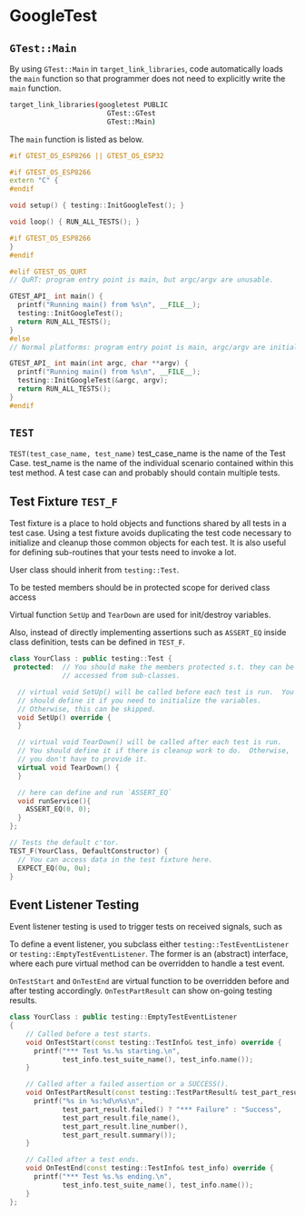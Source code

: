 # GoogleTest

## `GTest::Main`

By using `GTest::Main` in `target_link_libraries`, code automatically loads the `main` function so that programmer does not need to explicitly write the `main` function.
```bash
target_link_libraries(googletest PUBLIC 
                        GTest::GTest
                        GTest::Main)
```

The `main` function is listed as below.
```cpp
#if GTEST_OS_ESP8266 || GTEST_OS_ESP32

#if GTEST_OS_ESP8266
extern "C" {
#endif

void setup() { testing::InitGoogleTest(); }

void loop() { RUN_ALL_TESTS(); }

#if GTEST_OS_ESP8266
}
#endif

#elif GTEST_OS_QURT
// QuRT: program entry point is main, but argc/argv are unusable.

GTEST_API_ int main() {
  printf("Running main() from %s\n", __FILE__);
  testing::InitGoogleTest();
  return RUN_ALL_TESTS();
}
#else
// Normal platforms: program entry point is main, argc/argv are initialized.

GTEST_API_ int main(int argc, char **argv) {
  printf("Running main() from %s\n", __FILE__);
  testing::InitGoogleTest(&argc, argv);
  return RUN_ALL_TESTS();
}
#endif
```

## `TEST`

`TEST(test_case_name, test_name)` test_case_name is the name of the Test Case. test_name is the name of the
individual scenario contained within this test method. A test case can and
probably should contain multiple tests. 

## Test Fixture `TEST_F`

Test fixture is a place to hold objects and functions shared by
all tests in a test case.  Using a test fixture avoids duplicating
the test code necessary to initialize and cleanup those common
objects for each test.  It is also useful for defining sub-routines
that your tests need to invoke a lot.

User class should inherit from `testing::Test`.

To be tested members should be in protected scope for derived class access

Virtual function `SetUp` and `TearDown` are used for init/destroy variables.

Also, instead of directly implementing assertions such as `ASSERT_EQ` inside class definition, tests can be defined in `TEST_F`.

```cpp
class YourClass : public testing::Test {
 protected:  // You should make the members protected s.t. they can be
             // accessed from sub-classes.

  // virtual void SetUp() will be called before each test is run.  You
  // should define it if you need to initialize the variables.
  // Otherwise, this can be skipped.
  void SetUp() override {
  }

  // virtual void TearDown() will be called after each test is run.
  // You should define it if there is cleanup work to do.  Otherwise,
  // you don't have to provide it.
  virtual void TearDown() {
  }

  // here can define and run `ASSERT_EQ`
  void runService(){
    ASSERT_EQ(0, 0);
  }
};

// Tests the default c'tor.
TEST_F(YourClass, DefaultConstructor) {
  // You can access data in the test fixture here.
  EXPECT_EQ(0u, 0u);
}
```

## Event Listener Testing

Event listener testing is used to trigger tests on received signals, such as  

To define a event listener, you subclass either `testing::TestEventListener` or `testing::EmptyTestEventListener`. The former is an (abstract) interface, where each pure virtual method can be overridden to handle a test event.

`OnTestStart` and `OnTestEnd` are virtual function to be overridden before and after testing accordingly. `OnTestPartResult` can show on-going testing results.

```cpp
class YourClass : public testing::EmptyTestEventListener
{
    // Called before a test starts.
    void OnTestStart(const testing::TestInfo& test_info) override {
      printf("*** Test %s.%s starting.\n",
             test_info.test_suite_name(), test_info.name());
    }

    // Called after a failed assertion or a SUCCESS().
    void OnTestPartResult(const testing::TestPartResult& test_part_result) override {
      printf("%s in %s:%d\n%s\n",
             test_part_result.failed() ? "*** Failure" : "Success",
             test_part_result.file_name(),
             test_part_result.line_number(),
             test_part_result.summary());
    }

    // Called after a test ends.
    void OnTestEnd(const testing::TestInfo& test_info) override {
      printf("*** Test %s.%s ending.\n",
             test_info.test_suite_name(), test_info.name());
    }
};
```